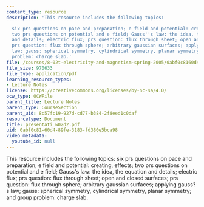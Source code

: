 ```yaml
---
content_type: resource
description: 'This resource includes the following topics:

  six prs questions on pace and preparation; e field and potential: creating, effects;
  two prs questions on potential and e field; Gauss''s law: the idea, the equation
  and details; electric flux; prs question: flux through sheet; open and closed surfaces;
  prs question: flux through sphere; arbitrary gaussian surfaces; applying gauss?s
  law; gauss: spherical symmetry, cylindrical symmetry, planar symmetry; and group
  problem: charge slab.'
file: /courses/8-02t-electricity-and-magnetism-spring-2005/0abf0c8160d489fe3183fd380e5bca98_presentati_w02d2.pdf
file_size: 970633
file_type: application/pdf
learning_resource_types:
- Lecture Notes
license: https://creativecommons.org/licenses/by-nc-sa/4.0/
ocw_type: OCWFile
parent_title: Lecture Notes
parent_type: CourseSection
parent_uid: 8c57fc19-927d-cd77-b384-2f8eed1c0daf
resourcetype: Document
title: presentati_w02d2.pdf
uid: 0abf0c81-60d4-89fe-3183-fd380e5bca98
video_metadata:
  youtube_id: null
---
```

This resource includes the following topics:
six prs questions on pace and preparation; e field and potential: creating, effects; two prs questions on potential and e field; Gauss's law: the idea, the equation and details; electric flux; prs question: flux through sheet; open and closed surfaces; prs question: flux through sphere; arbitrary gaussian surfaces; applying gauss?s law; gauss: spherical symmetry, cylindrical symmetry, planar symmetry; and group problem: charge slab.